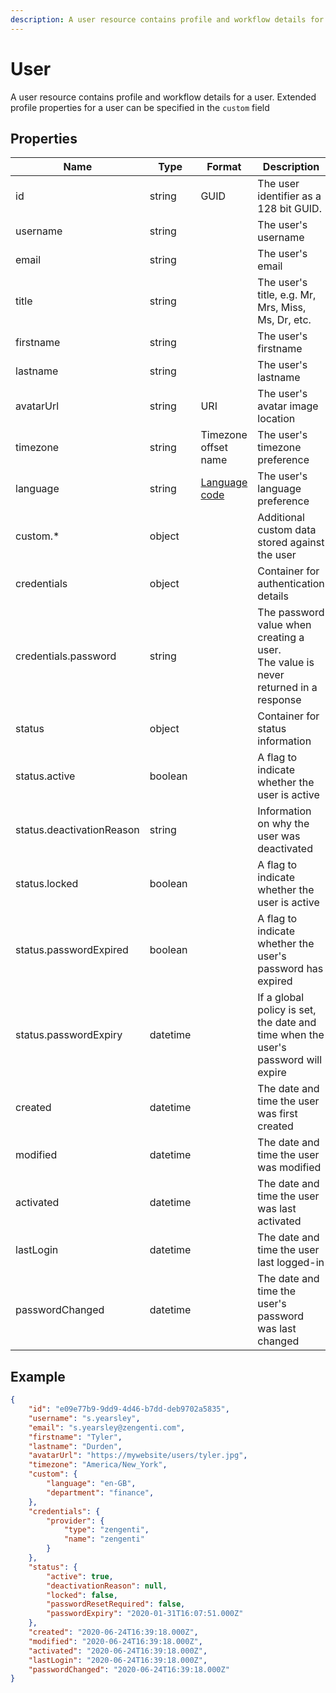 ```yaml
---
description: A user resource contains profile and workflow details for a user.
---
```

# User

A user resource contains profile and workflow details for a user. Extended profile properties for a user can be specified in the `custom` field

## Properties

| Name | Type | Format | Description |
|-|-|-|-|
| id | string | GUID | The user identifier as a 128 bit GUID. |
| username | string | | The user's username |
| email | string | | The user's email |
| title | string | | The user's title, e.g. Mr, Mrs, Miss, Ms, Dr, etc. |
| firstname | string | | The user's firstname |
| lastname | string | | The user's lastname |
| avatarUrl | string | URI | The user's avatar image location |
| timezone | string | Timezone offset name | The user's timezone preference |
| language | string | [Language code](/localization.md) | The user's language preference |
| custom.* | object | | Additional custom data stored against the user |
| credentials | object | | Container for authentication details |
| credentials.password | string | | The password value when creating a user.<br>The value is never returned in a response |
| status | object | | Container for status information |
| status.active | boolean | | A flag to indicate whether the user is active |
| status.deactivationReason | string | | Information on why the user was deactivated |
| status.locked | boolean | | A flag to indicate whether the user is active |
| status.passwordExpired | boolean | | A flag to indicate whether the user's password has expired |
| status.passwordExpiry | datetime | | If a global policy is set, the date and time when the user's password will expire |
| created | datetime | | The date and time the user was first created |
| modified | datetime | | The date and time the user was modified |
| activated | datetime | | The date and time the user was last activated |
| lastLogin | datetime | | The date and time the user last logged-in |
| passwordChanged | datetime | | The date and time the user's password was last changed |

## Example

```json
{
    "id": "e09e77b9-9dd9-4d46-b7dd-deb9702a5835",
    "username": "s.yearsley",
    "email": "s.yearsley@zengenti.com",
    "firstname": "Tyler",
    "lastname": "Durden",
    "avatarUrl": "https://mywebsite/users/tyler.jpg",
    "timezone": "America/New_York",    
    "custom": {
        "language": "en-GB",
        "department": "finance",
    },
    "credentials": {
        "provider": {
            "type": "zengenti",
            "name": "zengenti"
        }
    },
    "status": {
        "active": true,
        "deactivationReason": null,
        "locked": false,
        "passwordResetRequired": false,
        "passwordExpiry": "2020-01-31T16:07:51.000Z"
    },
    "created": "2020-06-24T16:39:18.000Z",
    "modified": "2020-06-24T16:39:18.000Z",
    "activated": "2020-06-24T16:39:18.000Z",
    "lastLogin": "2020-06-24T16:39:18.000Z",
    "passwordChanged": "2020-06-24T16:39:18.000Z"    
}
```